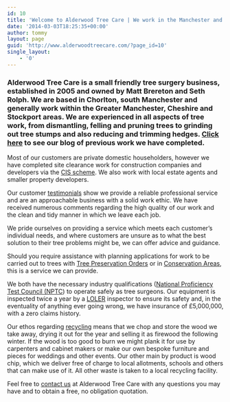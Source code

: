 ```yaml
---
id: 10
title: 'Welcome to Alderwood Tree Care | We work in the Manchester and surrounding areas providing tree surgery and tree recycling services. Contact us for a free quote'
date: '2014-03-03T18:25:35+00:00'
author: tommy
layout: page
guid: 'http://www.alderwoodtreecare.com/?page_id=10'
single_layout:
    - '0'
---
```


### Alderwood Tree Care is a small friendly tree surgery business, established in 2005 and owned by Matt Brereton and Seth Rolph. We are based in Chorlton, south Manchester and generally work within the Greater Manchester, Cheshire and Stockport areas. We are experienced in all aspects of tree work, from dismantling, felling and pruning trees to grinding out tree stumps and also reducing and trimming hedges. [Click here](http://www.alderwoodtreecare.com/blog) to see our blog of previous work we have completed.

Most of our customers are private domestic householders, however we have completed site clearance work for construction companies and developers via the [CIS scheme](https://www.gov.uk/what-is-the-construction-industry-scheme/how-cis-works). We also work with local estate agents and smaller property developers.

Our customer [testimonials](http://www.alderwoodtreecare.com/?page_id=19 "Testimonials") show we provide a reliable professional service and are an approachable business with a solid work ethic. We have received numerous comments regarding the high quality of our work and the clean and tidy manner in which we leave each job.

We pride ourselves on providing a service which meets each customer’s individual needs, and where customers are unsure as to what the best solution to their tree problems might be, we can offer advice and guidance.

Should you require assistance with planning applications for work to be carried out to trees with [Tree Preservation Orders](http://www.planningni.gov.uk/8pp_tree_preservation_order_lores.pdf) or in [Conservation Areas](https://www.english-heritage.org.uk/caring/listing/local/conservation-areas/), this is a service we can provide.

We both have the necessary industry qualifications ([National Proficiency Test Council (NPTC](http://www.nptc.org.uk/)) to operate safely as tree surgeons. Our equipment is inspected twice a year by a [LOLER](http://www.hse.gov.uk/work-equipment-machinery/loler.htm) inspector to ensure its safety and, in the eventuality of anything ever going wrong, we have insurance of £5,000,000, with a zero claims history.

Our ethos regarding [recycling](http://www.alderwoodtreecare.com/?page_id=31 "Recycling Policy") means that we chop and store the wood we take away, drying it out for the year and selling it as firewood the following winter. If the wood is too good to burn we might plank it for use by carpenters and cabinet makers or make our own bespoke furniture and pieces for weddings and other events. Our other main by product is wood chip, which we deliver free of charge to local allotments, schools and others that can make use of it. All other waste is taken to a local recycling facility.

Feel free to [contact us](http://www.alderwoodtreecare.com/?page_id=15) at Alderwood Tree Care with any questions you may have and to obtain a free, no obligation quotation.
